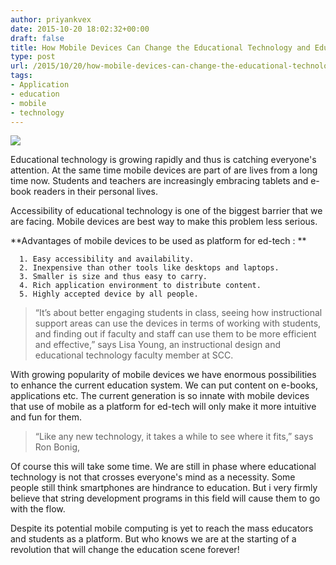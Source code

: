 ```yaml
---
author: priyankvex
date: 2015-10-20 18:02:32+00:00
draft: false
title: How Mobile Devices Can Change the Educational Technology and Education?
type: post
url: /2015/10/20/how-mobile-devices-can-change-the-educational-technology-and-education/
tags:
- Application
- education
- mobile
- technology
---
```


![](https://www.montclair.edu/media/montclairedu/cehs/images/cehstech/ches_banner.JPG)


Educational technology is growing rapidly and thus is catching everyone's attention. At the same time mobile devices are part of are lives from a long time now. Students and teachers are increasingly embracing tablets and e-book readers in their personal lives.

Accessibility of educational technology is one of the biggest barrier that we are facing. Mobile devices are best way to make this problem less serious.

**Advantages of mobile devices to be used as platform for ed-tech :  **



	  1. Easy accessibility and availability.
	  2. Inexpensive than other tools like desktops and laptops.
	  3. Smaller is size and thus easy to carry.
	  4. Rich application environment to distribute content.
	  5. Highly accepted device by all people.



<blockquote>“It’s about better engaging students in class, seeing how instructional support areas can use the devices in terms of working with students, and finding out if faculty and staff can use them to be more efficient and effective,” says Lisa Young, an instructional design and educational technology faculty member at SCC.</blockquote>


With growing popularity of mobile devices we have enormous possibilities to enhance the current education system. We can put content on e-books, applications etc. The current generation is so innate with mobile devices that use of mobile as a platform for ed-tech will only make it more intuitive and fun for them.




<blockquote>“Like any new technology, it takes a while to see where it fits,” says Ron Bonig,</blockquote>


Of course this will take some time. We are still in phase where educational technology is not that crosses everyone's mind as a necessity. Some people still think smartphones are hindrance to education. But i very firmly believe that string development programs in this field will cause them to go with the flow.

Despite its potential mobile computing is yet to reach the mass educators and students as a platform. But who knows we are at the starting of a revolution that will change the education scene forever!
